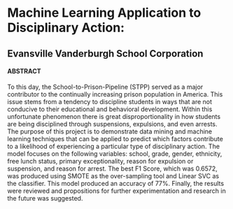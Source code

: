 # Machine Learning Application to Disciplinary Action: 
## Evansville Vanderburgh School Corporation

#### ABSTRACT
To this day, the School-to-Prison-Pipeline (STPP) served as a major contributor to the continually increasing prison population in America. This issue stems from a tendency to discipline students in ways that are not conducive to their educational and behavioral development. Within this unfortunate phenomenon there is great disproportionality in how students are being disciplined through suspensions, expulsions, and even arrests. The purpose of this project is to demonstrate data mining and machine learning techniques that can be applied to predict which factors contribute to a likelihood of experiencing a particular type of disciplinary action. The model focuses on the following variables: school, grade, gender, ethnicity, free lunch status, primary exceptionality, reason for expulsion or suspension, and reason for arrest. The best F1 Score, which was 0.6572, was produced using SMOTE as the over-sampling tool and Linear SVC as the classifier. This model produced an accuracy of 77%. Finally, the results were reviewed and propositions for further experimentation and research in the future was suggested.
